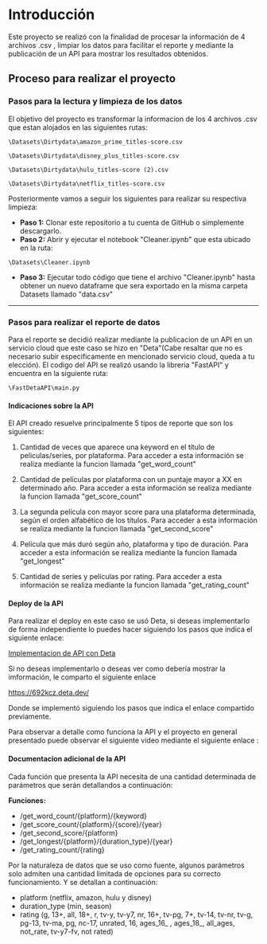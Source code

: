 # Introducción

Este proyecto se realizó con la finalidad de procesar la información de 4 archivos .csv , limpiar los datos para facilitar el reporte y mediante la publicación de un API para mostrar los resultados obtenidos.

## Proceso para realizar  el proyecto
### Pasos para la lectura y limpieza de los datos
El objetivo del proyecto es transformar la informacion de los 4 archivos .csv que estan alojados en las siguientes rutas:

`\Datasets\Dirtydata\amazon_prime_titles-score.csv`

`\Datasets\Dirtydata\disney_plus_titles-score.csv`

`\Datasets\Dirtydata\hulu_titles-score (2).csv`

`\Datasets\Dirtydata\netflix_titles-score.csv`

Posteriormente vamos a seguir los siguientes para realizar su respectiva limpieza:

- **Paso 1:** Clonar este repositorio a tu cuenta de GitHub o simplemente descargarlo.
- **Paso 2:** Abrir y ejecutar el notebook "Cleaner.ipynb" que esta ubicado en la ruta:

`\Datasets\Cleaner.ipynb`

- **Paso 3:** Ejecutar todo código que tiene el archivo "Cleaner.ipynb" hasta obtener un nuevo dataframe que sera exportado en la misma carpeta Datasets llamado "data.csv"

------------
### Pasos para realizar el reporte de datos
Para el reporte se decidió realizar mediante la publicacion de un API en un servicio cloud que este caso se hizo en "Deta"(Cabe resaltar que no es necesario subir especificamente en mencionado servicio cloud, queda a tu elección).
El codigo del API se realizó usando la libreria "FastAPI" y encuentra en la siguiente ruta:

`\FastDetaAPI\main.py`

#### Indicaciones sobre la API
El API creado resuelve principalmente 5 tipos de reporte que son los siguientes:

1. Cantidad de veces que aparece una keyword en el título de peliculas/series, por plataforma. Para acceder a esta información se realiza mediante la funcion llamada "get_word_count"

2. Cantidad de películas por plataforma con un puntaje mayor a XX en determinado año. Para acceder a esta información se realiza mediante la funcion llamada "get_score_count"

3. La segunda película con mayor score para una plataforma determinada, según el orden alfabético de los títulos. Para acceder a esta información se realiza mediante la funcion llamada "get_second_score"

4. Película que más duró según año, plataforma y tipo de duración. Para acceder a esta información se realiza mediante la funcion llamada "get_longest"

5. Cantidad de series y películas por rating. Para acceder a esta información se realiza mediante la funcion llamada "get_rating_count"

#### Deploy de la API
Para realizar el deploy en este caso se usó Deta, si deseas implementarlo de forma independiente lo puedes hacer siguiendo los pasos que indica el siguiente enlace:

[Implementacion de API con Deta](https://fastapi.tiangolo.com/deployment/deta/?h=de#__tabbed_1_2 "Implementacion de API con Deta")

Si no deseas implementarlo o deseas ver como debería mostrar la imformación, le comparto el siguiente enlace

https://692kcz.deta.dev/

Donde se implementó siguiendo los pasos que indica el enlace compartido previamente.

Para observar a detalle como funciona la API y el proyecto en general presentado puede observar el siguiente video mediante el siguiente enlace :

#### Documentacion adicional de la API
Cada función que presenta la API necesita de una cantidad determinada de parámetros que serán detallandos a continuación:

**Funciones:**
- /get_word_count/{platform}/{keyword}
- /get_score_count/{platform}/{score}/{year}
- /get_second_score/{platform}
- /get_longest/{platform}/{duration_type}/{year}
- /get_rating_count/{rating}

Por la naturaleza de datos que se uso como fuente, algunos parámetros solo admiten una cantidad limitada de opciones para su correcto funcionamiento. Y se detallan a continuación:
- platform (netflix, amazon, hulu y disney)
- duration_type (min, season)
- rating (g, 13+, all, 18+, r, tv-y, tv-y7, nr, 16+, tv-pg, 7+, tv-14, tv-nr, tv-g, pg-13, tv-ma, pg, nc-17, unrated, 16, ages_16_ , ages_18_, all_ages, not_rate, tv-y7-fv, not rated)
